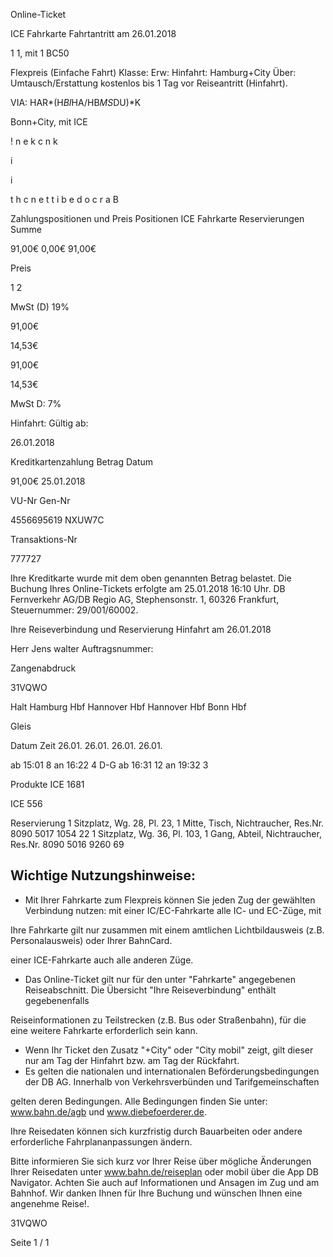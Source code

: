 Online-Ticket

ICE Fahrkarte
Fahrtantritt am 26.01.2018

1
1, mit 1 BC50

Flexpreis (Einfache Fahrt)
Klasse:
Erw:
Hinfahrt: Hamburg+City
Über:
Umtausch/Erstattung kostenlos bis 1 Tag vor Reiseantritt (Hinfahrt).

VIA: HAR*(H*BI*HA/HB*MS*DU)*K

 Bonn+City, mit ICE

!
n
e
k
c
n
k

i

i

t
h
c
n
e
t
t
i
b
e
d
o
c
r
a
B

Zahlungspositionen und Preis
Positionen
ICE Fahrkarte
Reservierungen
Summe

91,00€
0,00€
91,00€

Preis

1
2

MwSt (D) 19%

91,00€

14,53€

91,00€

14,53€

MwSt D: 7%

Hinfahrt:
Gültig ab:

26.01.2018

Kreditkartenzahlung
Betrag
Datum

91,00€
25.01.2018

VU-Nr
Gen-Nr

4556695619
NXUW7C

Transaktions-Nr

777727

Ihre Kreditkarte wurde mit dem oben genannten Betrag belastet. Die Buchung Ihres
Online-Tickets erfolgte am 25.01.2018 16:10 Uhr. DB Fernverkehr AG/DB Regio AG,
Stephensonstr. 1, 60326 Frankfurt, Steuernummer: 29/001/60002.

Ihre Reiseverbindung und Reservierung Hinfahrt am 26.01.2018

Herr  Jens walter
Auftragsnummer:

Zangenabdruck

31VQWO

Halt
Hamburg Hbf
Hannover Hbf
Hannover Hbf
Bonn Hbf

Gleis

Datum Zeit
26.01.
26.01.
26.01.
26.01.

ab 15:01 8
an 16:22 4 D-G
ab 16:31 12
an 19:32 3

Produkte
ICE 1681

ICE 556

Reservierung
1 Sitzplatz, Wg. 28, Pl. 23, 1 Mitte, Tisch,
Nichtraucher, Res.Nr. 8090 5017 1054 22
1 Sitzplatz, Wg. 36, Pl. 103, 1 Gang, Abteil,
Nichtraucher, Res.Nr. 8090 5016 9260 69

Wichtige Nutzungshinweise:
-
- Mit Ihrer Fahrkarte zum Flexpreis können Sie jeden Zug der gewählten Verbindung nutzen: mit einer IC/EC-Fahrkarte alle IC- und EC-Züge, mit

Ihre Fahrkarte gilt nur zusammen mit einem amtlichen Lichtbildausweis (z.B. Personalausweis) oder Ihrer BahnCard.

einer ICE-Fahrkarte auch alle anderen Züge.

- Das Online-Ticket gilt nur für den unter "Fahrkarte" angegebenen Reiseabschnitt. Die Übersicht "Ihre Reiseverbindung" enthält gegebenenfalls

Reiseinformationen zu Teilstrecken (z.B. Bus oder Straßenbahn), für die eine weitere Fahrkarte erforderlich sein kann.
- Wenn Ihr Ticket den Zusatz "+City" oder "City mobil" zeigt, gilt dieser nur am Tag der Hinfahrt bzw. am Tag der Rückfahrt.
- Es gelten die nationalen und internationalen Beförderungsbedingungen der DB AG. Innerhalb von Verkehrsverbünden und Tarifgemeinschaften

gelten deren Bedingungen. Alle Bedingungen finden Sie unter: www.bahn.de/agb und www.diebefoerderer.de.

Ihre Reisedaten können sich kurzfristig durch Bauarbeiten oder andere erforderliche Fahrplananpassungen ändern.

Bitte informieren Sie sich kurz vor Ihrer Reise über mögliche Änderungen Ihrer Reisedaten unter www.bahn.de/reiseplan oder mobil über die
App DB Navigator. Achten Sie auch auf Informationen und Ansagen im Zug und am Bahnhof. Wir danken Ihnen für Ihre Buchung und wünschen
Ihnen eine angenehme Reise!.

31VQWO

Seite 1 / 1

